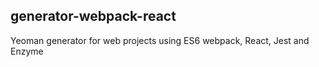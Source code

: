 ## generator-webpack-react

Yeoman generator for web projects using ES6 webpack, React, Jest and Enzyme
